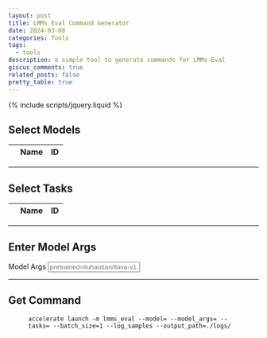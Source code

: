```yaml
---
layout: post
title: LMMs Eval Command Generator
date: 2024-03-08
categories: Tools
tags:
  - tools
description: a simple tool to generate commands for LMMs-Eval
giscus_comments: true
related_posts: false
pretty_table: true
---
```


{% include scripts/jquery.liquid %}

## Select Models

<table
  id="models"
  class="table align-middle mb-0 bg-white"
  data-toggle="table"
  data-height="460"
  data-search="true"
  data-click-to-select="true"
  data-url="{{ 'assets/json/2024-03-08-LMMs-Eval-Cmd/models.json' | relative_url }}">
  <thead>
    <tr>
      <th data-field="state" data-checkbox="true"></th>
      <th data-field="Name" data-sortable="true">Name</th>
      <th data-field="ID" data-sortable="true">ID</th>
    </tr>
  </thead>
</table>

---

## Select Tasks

<table
  id="tasks"
  data-search="true"
  data-toggle="table"
  class="table align-middle mb-0 bg-white"
  data-height="460"
  data-click-to-select="true"
  data-url="{{ 'assets/json/2024-03-08-LMMs-Eval-Cmd/tasks.json' | relative_url }}">
  <thead>
    <tr>
      <th data-field="state" data-checkbox="true"></th>
      <th data-field="Name" data-sortable="true">Name</th>
      <th data-field="ID" data-sortable="true">ID</th>
    </tr>
  </thead>
</table>

---

## Enter Model Args

<div class="input-group mb-3">
  <span class="input-group-text" id="basic-addon1">Model Args</span>
  <input type="text" class="form-control" placeholder="pretrained=liuhaotian/llava-v1.5-7b" aria-label="model_args" aria-describedby="basic-addon1">
</div>

---

## Get Command

<figure class="highlight"><div class="code-display-wrapper"><pre><code class="language-bash" data-lang="bash">accelerate launch <span class="nt">-m</span> lmms_eval <span class="nt">--model</span><span class="o">=</span><span id="selectedModels"></span> <span class="nt">--model_args</span><span class="o">=</span><span id="modelArgs"></span> <span class="nt">--tasks</span><span class="o">=</span><span id="selectedTasks"></span> <span class="nt">--batch_size</span><span class="o">=</span>1 <span class="nt">--log_samples</span> <span class="nt">--output_path</span><span class="o">=</span>./logs/</code></pre></div></figure>

<script src="{{ 'assets/js/2024-03-08-LMMs-Eval-Cmd/script.js' | relative_url }}"></script>
